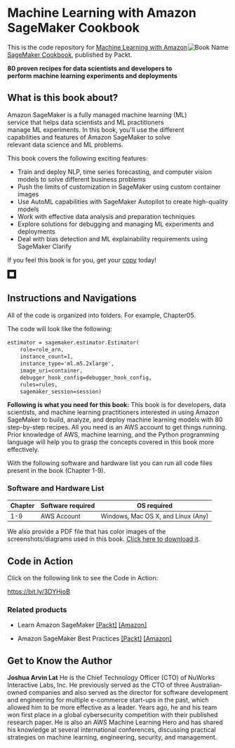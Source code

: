 # Machine Learning with Amazon SageMaker Cookbook 

<a href="https://www.packtpub.com/product/machine-learning-with-amazon-sagemaker-cookbook/9781800567030"><img src="https://static.packt-cdn.com/products/9781800567030/cover/smaller" alt="Book Name" height="256px" align="right"></a>

This is the code repository for [Machine Learning with Amazon SageMaker Cookbook](https://www.packtpub.com/product/machine-learning-with-amazon-sagemaker-cookbook/9781800567030), published by Packt.

**80 proven recipes for data scientists and developers to perform machine learning experiments and deployments**

## What is this book about?
Amazon SageMaker is a fully managed machine learning (ML) service that helps data scientists and ML practitioners manage ML experiments. In this book, you'll use the different capabilities and features of Amazon SageMaker to solve relevant data science and ML problems.

This book covers the following exciting features: 
* Train and deploy NLP, time series forecasting, and computer vision models to solve different business problems
* Push the limits of customization in SageMaker using custom container images
* Use AutoML capabilities with SageMaker Autopilot to create high-quality models
* Work with effective data analysis and preparation techniques
* Explore solutions for debugging and managing ML experiments and deployments
* Deal with bias detection and ML explainability requirements using SageMaker Clarify

If you feel this book is for you, get your [copy](https://www.amazon.com/Machine-Learning-Amazon-SageMaker-Cookbook/dp/1800567030) today!

<a href="https://www.packtpub.com/?utm_source=github&utm_medium=banner&utm_campaign=GitHubBanner"><img src="https://raw.githubusercontent.com/PacktPublishing/GitHub/master/GitHub.png" alt="https://www.packtpub.com/" border="5" /></a>

## Instructions and Navigations
All of the code is organized into folders. For example, Chapter05.

The code will look like the following:

```
estimator = sagemaker.estimator.Estimator( 
    role=role_arn,
    instance_count=1,
    instance_type='ml.m5.2xlarge',
    image_uri=container,
    debugger_hook_config=debugger_hook_config,
    rules=rules,
    sagemaker_session=session)

```

**Following is what you need for this book:**
This book is for developers, data scientists, and machine learning practitioners interested in using Amazon SageMaker to build, analyze, and deploy machine learning models with 80 step-by-step recipes. All you need is an AWS account to get things running. Prior knowledge of AWS, machine learning, and the Python programming language will help you to grasp the concepts covered in this book more effectively.

With the following software and hardware list you can run all code files present in the book (Chapter 1-9).

### Software and Hardware List

| Chapter  | Software required                | OS required                        |
| -------- | ---------------------------------| -----------------------------------|
| 1-9      | AWS Account                      | Windows, Mac OS X, and Linux (Any) |

We also provide a PDF file that has color images of the screenshots/diagrams used in this book. [Click here to download it](https://static.packt-cdn.com/downloads/9781800567030_ColorImages.pdf).

## Code in Action

Click on the following link to see the Code in Action:

https://bit.ly/3DYHjoB

### Related products <Other books you may enjoy>
* Learn Amazon SageMaker [[Packt]](https://www.packtpub.com/product/learn-amazon-sagemaker/9781800208919) [[Amazon]](https://www.amazon.in/Learn-Amazon-SageMaker-developers-scientists/dp/180020891X)

* Amazon SageMaker Best Practices [[Packt]](https://www.packtpub.com/product/amazon-sagemaker-best-practices/9781801070522) [[Amazon]](https://www.amazon.in/Amazon-SageMaker-Best-Practices-successful/dp/1801070520)

## Get to Know the Author
**Joshua Arvin Lat**
He is the Chief Technology Officer (CTO) of NuWorks Interactive Labs, Inc. He previously served as the CTO of three Australian-owned companies and also served as the director for software development and engineering for multiple e-commerce start-ups in the past, which allowed him to be more effective as a leader. Years ago, he and his team won first place in a global cybersecurity competition with their published research paper. He is also an AWS Machine Learning Hero and has shared his knowledge at several international conferences, discussing practical strategies on machine learning, engineering, security, and management.

